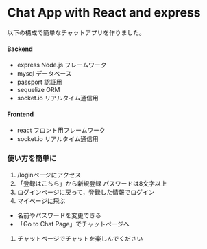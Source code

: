 Chat App with React and express
==

以下の構成で簡単なチャットアプリを作りました。

#### Backend
- express Node.js フレームワーク
- mysql データベース
- passport 認証用
- sequelize ORM
- socket.io リアルタイム通信用

#### Frontend
- react フロント用フレームワーク
- socket.io リアルタイム通信用


### 使い方を簡単に
1. /loginページにアクセス
1. 「登録はこちら」から新規登録
パスワードは8文字以上
1. ログインページに戻って，登録した情報でログイン
1. マイページに飛ぶ
  - 名前やパスワードを変更できる
  - 「Go to Chat Page」でチャットページへ
1. チャットページでチャットを楽しんでください
